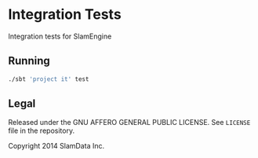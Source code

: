 # Integration Tests

Integration tests for SlamEngine

## Running

```bash
./sbt 'project it' test
```

## Legal

Released under the GNU AFFERO GENERAL PUBLIC LICENSE. See `LICENSE` file in the repository.

Copyright 2014 SlamData Inc.
